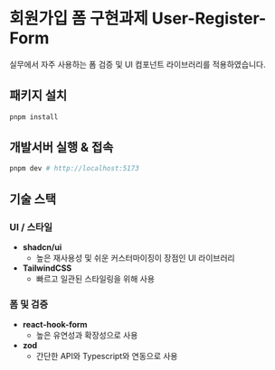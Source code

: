 # 회원가입 폼 구현과제 User-Register-Form

실무에서 자주 사용하는 폼 검증 및 UI 컴포넌트 라이브러리를 적용하였습니다.

## 패키지 설치

```bash
pnpm install
```

## 개발서버 실행 & 접속

```bash
pnpm dev # http://localhost:5173
```

## 기술 스택

### UI / 스타일

- **shadcn/ui**
  - 높은 재사용성 및 쉬운 커스터마이징이 장점인 UI 라이브러리
- **TailwindCSS**
  - 빠르고 일관된 스타일링을 위해 사용

### 폼 및 검증

- **react-hook-form**
  - 높은 유연성과 확장성으로 사용
- **zod**
  - 간단한 API와 Typescript와 연동으로 사용
